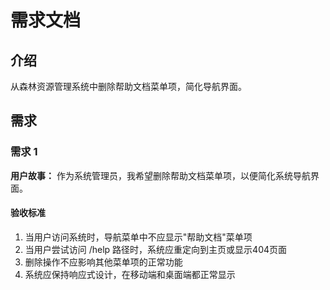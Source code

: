 # 需求文档

## 介绍

从森林资源管理系统中删除帮助文档菜单项，简化导航界面。

## 需求

### 需求 1

**用户故事：** 作为系统管理员，我希望删除帮助文档菜单项，以便简化系统导航界面。

#### 验收标准

1. 当用户访问系统时，导航菜单中不应显示"帮助文档"菜单项
2. 当用户尝试访问 /help 路径时，系统应重定向到主页或显示404页面
3. 删除操作不应影响其他菜单项的正常功能
4. 系统应保持响应式设计，在移动端和桌面端都正常显示